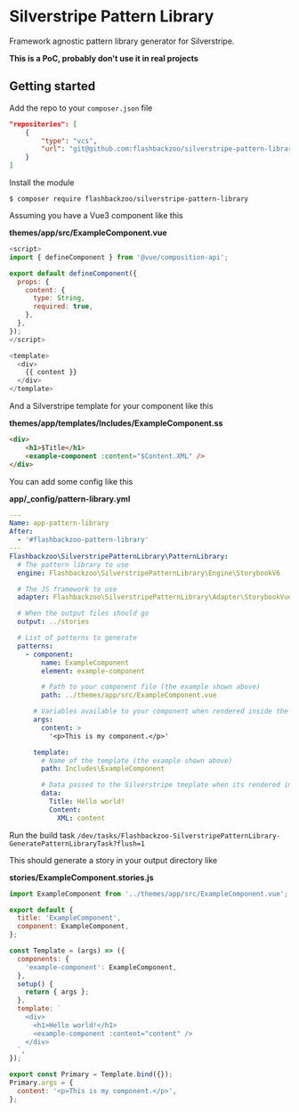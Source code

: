 # Silverstripe Pattern Library

Framework agnostic pattern library generator for Silverstripe.

**This is a PoC, probably don't use it in real projects**

## Getting started

Add the repo to your `composer.json` file

```json
"repositories": [
    {
        "type": "vcs",
        "url": "git@github.com:flashbackzoo/silverstripe-pattern-library.git"
    }
]
```

Install the module

```
$ composer require flashbackzoo/silverstripe-pattern-library
```

Assuming you have a Vue3 component like this

**themes/app/src/ExampleComponent.vue**

```js
<script>
import { defineComponent } from '@vue/composition-api';

export default defineComponent({
  props: {
    content: {
      type: String,
      required: true,
    },
  },
});
</script>

<template>
  <div>
    {{ content }}
  </div>
</template>
```

And a Silverstripe template for your component like this

**themes/app/templates/Includes/ExampleComponent.ss**

```html
<div>
    <h1>$Title</h1>
    <example-component :content="$Content.XML" />
</div>
```

You can add some config like this

**app/_config/pattern-library.yml**

```yaml
---
Name: app-pattern-library
After:
  - '#flashbackzoo-pattern-library'
---
Flashbackzoo\SilverstripePatternLibrary\PatternLibrary:
  # The pattern library to use
  engine: Flashbackzoo\SilverstripePatternLibrary\Engine\StorybookV6

  # The JS framework to use
  adapter: Flashbackzoo\SilverstripePatternLibrary\Adapter\StorybookVue3

  # When the output files should go
  output: ../stories

  # List of patterns to generate
  patterns:
    - component:
        name: ExampleComponent
        element: example-component

        # Path to your component file (the example shown above)
        path: ../themes/app/src/ExampleComponent.vue

      # Variables available to your component when rendered inside the pattern file
      args:
        content: >
          '<p>This is my component.</p>'

      template:
        # Name of the template (the example shown above)
        path: Includes\ExampleComponent

        # Data passed to the Silverstripe tmeplate when its rendered into the output file.
        data:
          Title: Hello world!
          Content:
            XML: content
```

Run the build task `/dev/tasks/Flashbackzoo-SilverstripePatternLibrary-GeneratePatternLibraryTask?flush=1`

This should generate a story in your output directory like

**stories/ExampleComponent.stories.js**

```js
import ExampleComponent from '../themes/app/src/ExampleComponent.vue';

export default {
  title: 'ExampleComponent',
  component: ExampleComponent,
};

const Template = (args) => ({
  components: {
    'example-component': ExampleComponent,
  },
  setup() {
    return { args };
  },
  template: `
    <div>
      <h1>Hello world!</h1>
      <example-component :content="content" />
    </div>
  `,
});

export const Primary = Template.bind({});
Primary.args = {
  content: '<p>This is my component.</p>',
};
```
